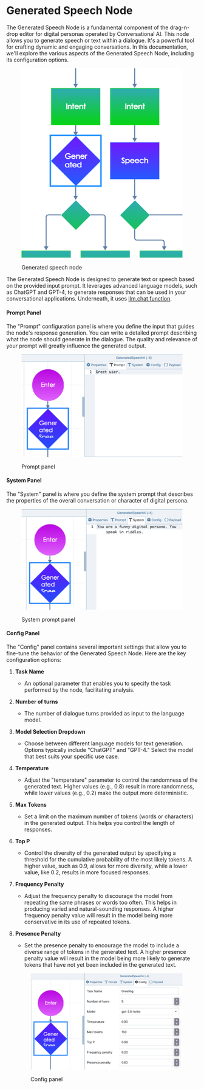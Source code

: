 # Generated Speech Node

The Generated Speech Node is a fundamental component of the drag-n-drop editor for digital personas operated by Conversational AI. This node allows you to generate speech or text within a dialogue. It's a powerful tool for crafting dynamic and engaging conversations. In this documentation, we'll explore the various aspects of the Generated Speech Node, including its configuration options.

<figure><img src="../../../.gitbook/assets/image (2) (1) (1).png" alt=""><figcaption><p>Generated speech node</p></figcaption></figure>

The Generated Speech Node is designed to generate text or speech based on the provided input prompt. It leverages advanced language models, such as ChatGPT and GPT-4, to generate responses that can be used in your conversational applications. Underneath, it uses [llm.chat function](chat.md).

#### Prompt Panel

The "Prompt" configuration panel is where you define the input that guides the node's response generation. You can write a detailed prompt describing what the node should generate in the dialogue. The quality and relevance of your prompt will greatly influence the generated output.

<figure><img src="../../../.gitbook/assets/image (2).png" alt=""><figcaption><p>Prompt panel</p></figcaption></figure>

#### System Panel

The "System" panel is where you define the system prompt that describes the properties of the overall conversation or character of digital persona.

<figure><img src="../../../.gitbook/assets/image (1) (1).png" alt=""><figcaption><p>System prompt panel</p></figcaption></figure>

#### Config Panel

The "Config" panel contains several important settings that allow you to fine-tune the behavior of the Generated Speech Node. Here are the key configuration options:

1. **Task Name**
   * An optional parameter that enables you to specify the task performed by the node, facilitating analysis.
2. **Number of turns**
   * The number of dialogue turns provided as input to the language model.
3. **Model Selection Dropdown**
   * Choose between different language models for text generation. Options typically include "ChatGPT" and "GPT-4." Select the model that best suits your specific use case.
4. **Temperature**
   * Adjust the "temperature" parameter to control the randomness of the generated text. Higher values (e.g., 0.8) result in more randomness, while lower values (e.g., 0.2) make the output more deterministic.
5. **Max Tokens**
   * Set a limit on the maximum number of tokens (words or characters) in the generated output. This helps you control the length of responses.
6. **Top P**
   * Control the diversity of the generated output by specifying a threshold for the cumulative probability of the most likely tokens. A higher value, such as 0.9, allows for more diversity, while a lower value, like 0.2, results in more focused responses.
7. **Frequency Penalty**
   * Adjust the frequency penalty to discourage the model from repeating the same phrases or words too often. This helps in producing varied and natural-sounding responses. A higher frequency penalty value will result in the model being more conservative in its use of repeated tokens.
8.  **Presence Penalty**

    * Set the presence penalty to encourage the model to include a diverse range of tokens in the generated text. A higher presence penalty value will result in the model being more likely to generate tokens that have not yet been included in the generated text.



    <figure><img src="../../../.gitbook/assets/image (2) (1).png" alt=""><figcaption><p>Config panel</p></figcaption></figure>
